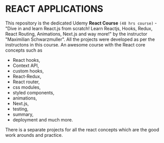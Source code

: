 # REACT APPLICATIONS

This repository is the dedicated Udemy **React Course** `(48 hrs course)` - "Dive in and learn React.js from scratch! Learn Reactjs, Hooks, Redux, React Routing, Animations, Next.js and way more!" by the instructor "Maximilian Schwarzmuller". All the projects were developed as per the instructons in this course. 
An awesome course with the React core concepts such as 
- React hooks, 
- Context API, 
- custom hooks, 
- React-Redux, 
- React router, 
- css modules, 
- styled components, 
- animations, 
- Next.js, 
- testing, 
- summary, 
- deployment and much more.   
                                                                                                                                              
There is a separate projects for all the react concepts which are the good work arounds and practice.
